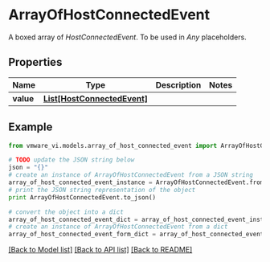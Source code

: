# ArrayOfHostConnectedEvent

A boxed array of *HostConnectedEvent*. To be used in *Any* placeholders. 

## Properties
Name | Type | Description | Notes
------------ | ------------- | ------------- | -------------
**value** | [**List[HostConnectedEvent]**](HostConnectedEvent.md) |  | 

## Example

```python
from vmware_vi.models.array_of_host_connected_event import ArrayOfHostConnectedEvent

# TODO update the JSON string below
json = "{}"
# create an instance of ArrayOfHostConnectedEvent from a JSON string
array_of_host_connected_event_instance = ArrayOfHostConnectedEvent.from_json(json)
# print the JSON string representation of the object
print ArrayOfHostConnectedEvent.to_json()

# convert the object into a dict
array_of_host_connected_event_dict = array_of_host_connected_event_instance.to_dict()
# create an instance of ArrayOfHostConnectedEvent from a dict
array_of_host_connected_event_form_dict = array_of_host_connected_event.from_dict(array_of_host_connected_event_dict)
```
[[Back to Model list]](../README.md#documentation-for-models) [[Back to API list]](../README.md#documentation-for-api-endpoints) [[Back to README]](../README.md)


